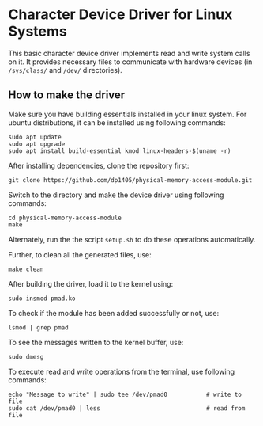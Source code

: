 # Character Device Driver for Linux Systems

This basic character device driver implements read and write system calls on it. It provides necessary files to communicate with hardware devices (in `/sys/class/` and `/dev/` directories).

## How to make the driver

Make sure you have building essentials installed in your linux system. For ubuntu distributions, it can be installed using following commands:

```console
sudo apt update
sudo apt upgrade
sudo apt install build-essential kmod linux-headers-$(uname -r)
```

After installing dependencies, clone the repository first:

```console
git clone https://github.com/dp1405/physical-memory-access-module.git
```

Switch to the directory and make the device driver using following commands:
```console
cd physical-memory-access-module
make
```

Alternately, run the the script `setup.sh` to do these operations automatically.

Further, to clean all the generated files, use:
```console
make clean
```

After building the driver, load it to the kernel using:
```console
sudo insmod pmad.ko
```

To check if the module has been added successfully or not, use:
```console
lsmod | grep pmad
```

To see the messages written to the kernel buffer, use:
```console
sudo dmesg
```

To execute read and write operations from the terminal, use following commands:
```console
echo "Message to write" | sudo tee /dev/pmad0           # write to file
sudo cat /dev/pmad0 | less                              # read from file
```
